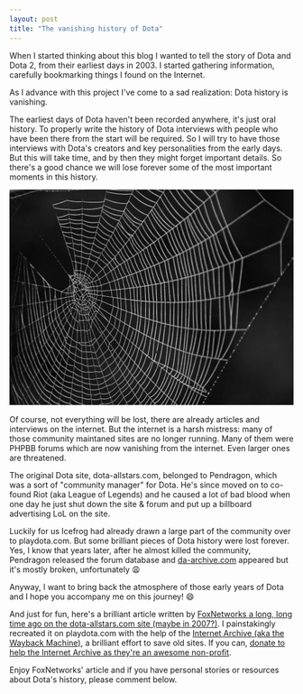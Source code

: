 ```yaml
---
layout: post
title: "The vanishing history of Dota"
---
```


When I started thinking about this blog I wanted to tell the story of Dota and Dota 2, from their earliest days in 2003.
I started gathering information, carefully bookmarking things I found on the Internet.

As I advance with this project I've come to a sad realization: Dota history is vanishing.

The earliest days of Dota haven't been recorded anywhere, it's just oral history. To properly write the history of Dota
interviews with people who have been there from the start will be required. So I will try to have those interviews with
Dota's creators and key personalities from the early days. But this will take time, and by then they might forget important
details. So there's a good chance we will lose forever some of the most important moments in this history.

![Cobwebs](/images/posts/vanishing-history/cobweb.jpg)

Of course, not everything will be lost, there are already articles and interviews on the internet. But the internet is a
harsh mistress: many of those community maintaned sites are no longer running. Many of them were PHPBB forums which are
now vanishing from the internet. Even larger ones are threatened.

The original Dota site, dota-allstars.com, belonged to Pendragon, which was a sort of "community manager" for Dota. He's
since moved on to co-found Riot (aka League of Legends) and he caused a lot of bad blood when one day he just shut down
the site & forum and put up a billboard advertising LoL on the site.

Luckily for us Icefrog had already drawn a large part of the community over to playdota.com. But some brilliant pieces
of Dota history were lost forever. Yes, I know that years later, after he almost killed the community, Pendragon
released the forum database and [da-archive.com](http://da-archive.com/) appeared but it's mostly broken, unfortunately
:weary:

Anyway, I want to bring back the atmosphere of those early years of Dota and I hope you accompany me on this journey!
:smile:

And just for fun, here's a brilliant article written by [FoxNetworks a long, long time ago on the dota-allstars.com site
(maybe in 2007?)](http://www.playdota.com/forums/showthread.php?t=517562). I painstakingly recreated it on playdota.com
with the help of the [Internet Archive (aka the Wayback Machine)](https://archive.org/index.php), a brilliant effort to
save old sites. If you can, [donate to help the Internet Archive as they're an awesome
non-profit](https://archive.org/donate/).

Enjoy FoxNetworks' article and if you have personal stories or resources about Dota's history, please comment below.
